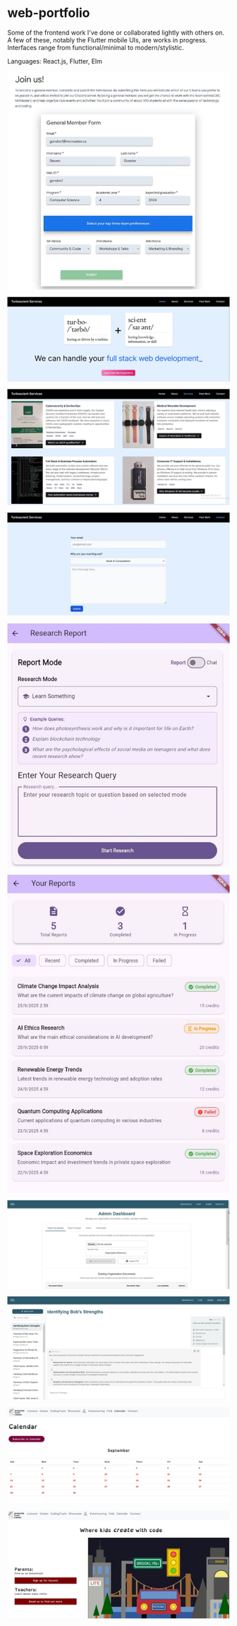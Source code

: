 # web-portfolio
Some of the frontend work I've done or collaborated lightly with others on. A few of these, notably the Flutter mobile UIs, are works in progress. Interfaces range from functional/minimal to modern/stylistic. 

Languages: React.js, Flutter, Elm

![screenshot](GDSC_frontend.JPG)

![screenshot](Turboscient_frontend.JPG)

![screenshot](Turboscient_frontend2.JPG)

![screenshot](Turboscient_frontend3.JPG)

![screenshot](DR_frontend.JPG)

![screenshot](DR_frontend2.JPG)

![screenshot](VEL_frontend.JPG)

![screenshot](VEL_frontend2.JPG)

![screenshot](MSC_frontend.JPG)

![screenshot](MSC_frontend2.JPG)
